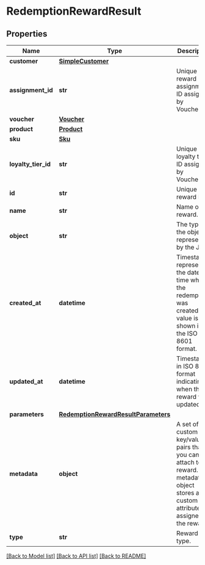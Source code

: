 # RedemptionRewardResult


## Properties
Name | Type | Description | Notes
------------ | ------------- | ------------- | -------------
**customer** | [**SimpleCustomer**](SimpleCustomer.md) |  | [optional] 
**assignment_id** | **str** | Unique reward assignment ID assigned by Voucherify. | [optional] 
**voucher** | [**Voucher**](Voucher.md) |  | [optional] 
**product** | [**Product**](Product.md) |  | [optional] 
**sku** | [**Sku**](Sku.md) |  | [optional] 
**loyalty_tier_id** | **str** | Unique loyalty tier ID assigned by Voucherify. | [optional] 
**id** | **str** | Unique reward ID. | [optional] 
**name** | **str** | Name of the reward. | [optional] 
**object** | **str** | The type of the object represented by the JSON | [optional] [default to 'reward']
**created_at** | **datetime** | Timestamp representing the date and time when the redemption was created. The value is shown in the ISO 8601 format. | [optional] 
**updated_at** | **datetime** | Timestamp in ISO 8601 format indicating when the reward was updated. | [optional] 
**parameters** | [**RedemptionRewardResultParameters**](RedemptionRewardResultParameters.md) |  | [optional] 
**metadata** | **object** | A set of custom key/value pairs that you can attach to a reward. The metadata object stores all custom attributes assigned to the reward. | [optional] 
**type** | **str** | Reward type. | [optional] 

[[Back to Model list]](../README.md#documentation-for-models) [[Back to API list]](../README.md#documentation-for-api-endpoints) [[Back to README]](../README.md)


